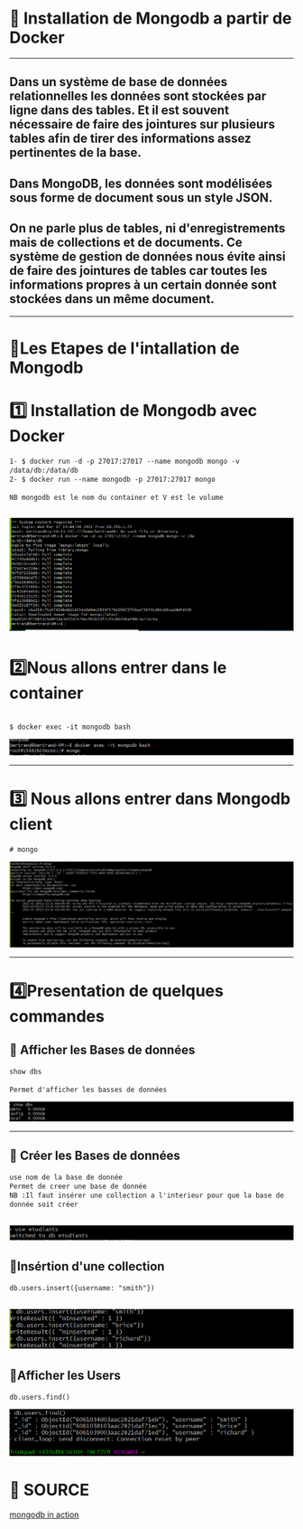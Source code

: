 # :rainbow: Installation de Mongodb a partir de Docker 
------
## Dans un système de base de données relationnelles les données sont stockées par ligne dans des tables. Et il est souvent nécessaire de faire des jointures sur plusieurs tables afin de tirer des informations assez pertinentes de la base.
## Dans MongoDB, les données sont modélisées sous forme de document sous un style JSON.
## On ne parle plus de tables, ni d'enregistrements mais de collections et de documents. Ce système de gestion de données nous évite ainsi de faire des jointures de tables car toutes les informations propres à un certain donnée sont stockées dans un même document.
------
 # :rainbow:Les Etapes de l'intallation de Mongodb
# :one: Installation de Mongodb avec Docker 
```
1- $ docker run -d -p 27017:27017 --name mongodb mongo -v /data/db:/data/db
2- $ docker run --name mongodb -p 27017:27017 mongo

NB mongodb est le nom du container et V est le volume 
```
![image](pp1.PNG)
------
# :two:Nous allons entrer dans le container 

```

$ docker exec -it mongodb bash 
```
![image](pp2.PNG)

-----
# :three: Nous allons entrer dans Mongodb client

```
# mongo
```
![image](pp33.PNG)

------
# :four:Presentation de quelques commandes 
## :pushpin: Afficher les Bases de données 
```
show dbs

Permet d'afficher les basses de données 
```
![image](pp44.PNG)

----
## :pushpin: Créer les Bases de données
```
use nom de la base de donnée
Permet de creer une base de donnée
NB :Il faut insérer une collection a l'interieur pour que la base de donnée soit créer

```
![image](pp55.PNG)
----
## :pushpin:Insértion d'une collection  
```
db.users.insert({username: "smith"})
```
![image](pp66.PNG)
----
## :pushpin:Afficher les Users 

```
db.users.find()
```
![image](pp77.PNG)

# :rainbow: SOURCE 

[mongodb in action](https://www.manning.com/books/mongodb-in-action?utm_source=google&utm_medium=search&utm_campaign=dynamicsearch&gclid=Cj0KCQjw0oCDBhCPARIsAII3C_GTlAKkU9nPihdHKazqb1mOHflynx2S42cA4NLQcOPV8aZ_kakxPwEaAtFpEALw_wcB)
